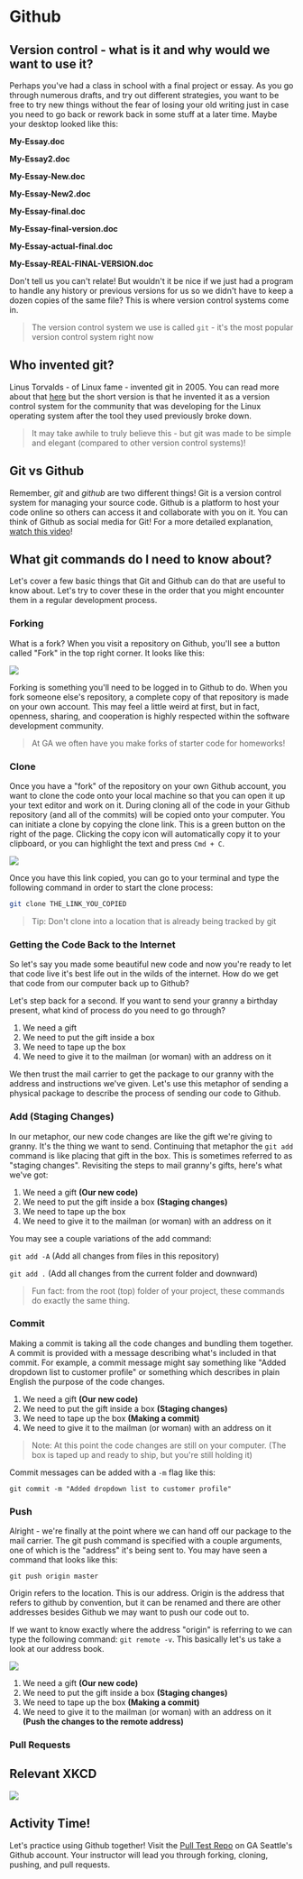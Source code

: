 # Github

## Version control - what is it and why would we want to use it?

Perhaps you've had a class in school with a final project or essay. As you go through numerous drafts, and try out different strategies, you want to be free to try new things without the fear of losing your old writing just in case you need to go back or rework back in some stuff at a later time. Maybe your desktop looked like this:

**My-Essay.doc**

**My-Essay2.doc**

**My-Essay-New.doc**

**My-Essay-New2.doc**

**My-Essay-final.doc**

**My-Essay-final-version.doc**

**My-Essay-actual-final.doc**

**My-Essay-REAL-FINAL-VERSION.doc**

Don't tell us you can't relate! But wouldn't it be nice if we just had a program to handle any history or previous versions for us so we didn't have to keep a dozen copies of the same file? This is where version control systems come in. 

> The version control system we use is called `git` - it's the most popular version control system right now

## Who invented git?

Linus Torvalds - of Linux fame - invented git in 2005. You can read more about that [here](https://git-scm.com/book/en/v2/Getting-Started-A-Short-History-of-Git) but the short version is that he invented it as a version control system for the community that was developing for the Linux operating system after the tool they used previously broke down.

> It may take awhile to truly believe this - but git was made to be simple and elegant (compared to other version control systems)!

## Git vs Github

Remember, *git* and *github* are two different things! Git is a version control system for managing your source code. Github is a platform to host your code online so others can access it and collaborate with you on it. You can think of Github as social media for Git! For a more detailed explanation, [watch this video](https://www.youtube.com/watch?v=uUuTYDg9XoI)!

## What git commands do I need to know about?

Let's cover a few basic things that Git and Github can do that are useful to know about. Let's try to cover these in the order that you might encounter them in a regular development process.

### Forking

What is a fork? When you visit a repository on Github, you'll see a button called "Fork" in the top right corner. It looks like this:

![](https://res.cloudinary.com/briezh/image/upload/v1583265934/Screen_Shot_2020-03-03_at_12.05.06_PM_ro1prf.png)

Forking is something you'll need to be logged in to Github to do. When you fork someone else's repository, a complete copy of that repository is made on your own account. This may feel a little weird at first, but in fact, openness, sharing, and cooperation is highly respected within the software development community.

> At GA we often have you make forks of starter code for homeworks!

### Clone

Once you have a "fork" of the repository on your own Github account, you want to clone the code onto your local machine so that you can open it up your text editor and work on it. During cloning all of the code in your Github repository (and all of the commits) will be copied onto your computer. You can initiate a clone by copying the clone link. This is a green button on the right of the page. Clicking the copy icon will automatically copy it to your clipboard, or you can highlight the text and press `Cmd + C`.

![](http://res.cloudinary.com/briezh/image/upload/v1531169741/Screen_Shot_2018-07-09_at_1.55.16_PM_kb0fuq.png)

Once you have this link copied, you can go to your terminal and type the following command in order to start the clone process: 

```bash
git clone THE_LINK_YOU_COPIED
``` 

> Tip: Don't clone into a location that is already being tracked by git

### Getting the Code Back to the Internet

So let's say you made some beautiful new code and now you're ready to let that code live it's best life out in the wilds of the internet. How do we get that code from our computer back up to Github?

Let's step back for a second. If you want to send your granny a birthday present, what kind of process do you need to go through?

1. We need a gift
1. We need to put the gift inside a box
1. We need to tape up the box
1. We need to give it to the mailman (or woman) with an address on it

We then trust the mail carrier to get the package to our granny with the address and instructions we've given. Let's use this metaphor of sending a physical package to describe the process of sending our code to Github.

### Add (Staging Changes)

In our metaphor, our new code changes are like the gift we're giving to granny. It's the thing we want to send. Continuing that metaphor the `git add` command is like placing that gift in the box. This is sometimes referred to as "staging changes". Revisiting the steps to mail granny's gifts, here's what we've got: 

1. We need a gift **(Our new code)**
1. We need to put the gift inside a box **(Staging changes)**
1. We need to tape up the box
1. We need to give it to the mailman (or woman) with an address on it

You may see a couple variations of the add command:

`git add -A` (Add all changes from files in this repository)

`git add .` (Add all changes from the current folder and downward)

> Fun fact: from the root (top) folder of your project, these commands do exactly the same thing.

### Commit

Making a commit is taking all the code changes and bundling them together. A commit is provided with a message describing what's included in that commit. For example, a commit message might say something like "Added dropdown list to customer profile" or something which describes in plain English the purpose of the code changes. 

1. We need a gift **(Our new code)**
1. We need to put the gift inside a box **(Staging changes)**
1. We need to tape up the box **(Making a commit)**
1. We need to give it to the mailman (or woman) with an address on it

> Note: At this point the code changes are still on your computer. (The box is taped up and ready to ship, but you're still holding it)

Commit messages can be added with a `-m` flag like this:

`git commit -m "Added dropdown list to customer profile"`

### Push

Alright - we're finally at the point where we can hand off our package to the mail carrier. The git push command is specified with a couple arguments, one of which is the "address" it's being sent to. You may have seen a command that looks like this:

`git push origin master`

Origin refers to the location. This is our address. Origin is the address that refers to github by convention, but it can be renamed and there are other addresses besides Github we may want to push our code out to.

If we want to know exactly where the address "origin" is referring to we can type the following command: `git remote -v`. This basically let's us take a look at our address book.

![](https://res.cloudinary.com/briezh/image/upload/v1583268611/Screen_Shot_2020-03-03_at_12.49.50_PM_onyivq.png)

1. We need a gift **(Our new code)**
1. We need to put the gift inside a box **(Staging changes)**
1. We need to tape up the box **(Making a commit)**
1. We need to give it to the mailman (or woman) with an address on it **(Push the changes to the remote address)**



### Pull Requests

## Relevant XKCD

![](http://res.cloudinary.com/briezh/image/upload/v1531164700/git_XKCD_y1vvzk.png)

## Activity Time!

Let's practice using Github together! Visit the [Pull Test Repo](https://github.com/WDI-SEA/pull_test) on GA Seattle's Github account. Your instructor will lead you through forking, cloning, pushing, and pull requests.
